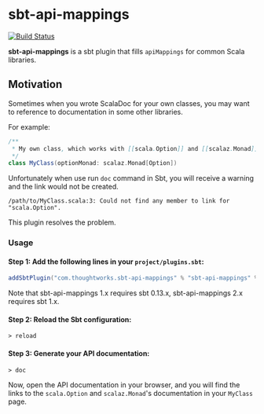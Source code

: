 # sbt-api-mappings

[![Build Status](https://travis-ci.org/ThoughtWorksInc/sbt-api-mappings.svg?branch=master)](https://travis-ci.org/ThoughtWorksInc/sbt-api-mappings)

**sbt-api-mappings** is a sbt plugin that fills `apiMappings` for common Scala libraries.

## Motivation

Sometimes when you wrote ScalaDoc for your own classes, you may want to reference to documentation in some other libraries.

For example:

``` scala
/**
 * My own class, which works with [[scala.Option]] and [[scalaz.Monad]].
 */
class MyClass(optionMonad: scalaz.Monad[Option])
```

Unfortunately when use run `doc` command in Sbt, you will receive a warning and the link would not be created.

```
/path/to/MyClass.scala:3: Could not find any member to link for "scala.Option".
```

This plugin resolves the problem.

### Usage

#### Step 1: Add the following lines in your `project/plugins.sbt`:

``` sbt
addSbtPlugin("com.thoughtworks.sbt-api-mappings" % "sbt-api-mappings" % "latest.release")
```

Note that sbt-api-mappings 1.x requires sbt 0.13.x, sbt-api-mappings 2.x requires sbt 1.x.

#### Step 2: Reload the Sbt configuration:

```
> reload
```

#### Step 3: Generate your API documentation:

```
> doc
```

Now, open the API documentation in your browser, and you will find the links to the `scala.Option` and `scalaz.Monad`'s documentation in your `MyClass` page.
